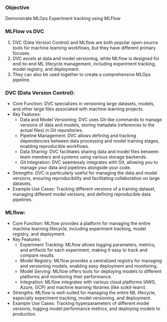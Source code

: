 ### Objective
Demonstrate MLOps Experiment tracking using MLFlow

### MLFlow vs DVC

1. DVC (Data Version Control) and MLflow are both popular open-source tools for machine learning workflows, but they have different primary focuses. 
2. DVC excels at data and model versioning, while MLflow is designed for end-to-end ML lifecycle management, including experiment tracking, model registry, and deployment. 
3. They can also be used together to create a comprehensive MLOps pipeline. 

### DVC (Data Version Control):
- Core Function:
    DVC specializes in versioning large datasets, models, and other large files associated with machine learning projects. 
- Key Features:
    - Data and Model Versioning: DVC uses Git-like commands to manage versions of data and models, storing metadata (references to the actual files) in Git repositories. 
    - Pipeline Management: DVC allows defining and tracking dependencies between data processing and model training stages, enabling reproducible workflows. 
    - Data Sharing: DVC facilitates sharing data and model files between team members and systems using various storage backends. 
    - Git Integration: DVC seamlessly integrates with Git, allowing you to manage your data and pipelines alongside your code. 
- Strengths:
    DVC is particularly useful for managing the data and model versions, ensuring reproducibility and facilitating collaboration on large datasets. 
- Example Use Cases:
    Tracking different versions of a training dataset, managing different model versions, and defining reproducible data pipelines. 

### MLflow:
- Core Function:
    MLflow provides a platform for managing the entire machine learning lifecycle, including experiment tracking, model registry, and deployment. 
- Key Features:
    - Experiment Tracking: MLflow allows logging parameters, metrics, and artifacts for each experiment, making it easy to track and compare results. 
    - Model Registry: MLflow provides a centralized registry for managing and versioning models, enabling easy deployment and monitoring. 
    - Model Serving: MLflow offers tools for deploying models to different platforms and monitoring their performance. 
    - Integration: MLflow integrates with various cloud platforms (AWS, Azure, GCP) and machine learning libraries (like scikit-learn). 
- Strengths:
    MLflow is well-suited for managing the entire ML lifecycle, especially experiment tracking, model versioning, and deployment. 
- Example Use Cases:
    Tracking hyperparameters of different model versions, logging model performance metrics, and deploying models to production. 

